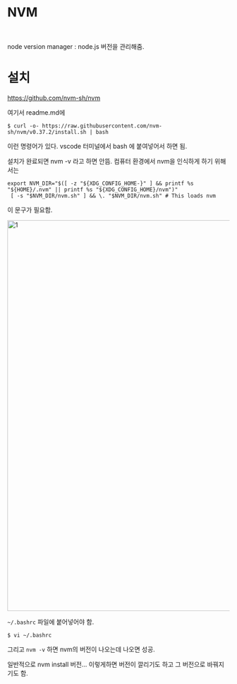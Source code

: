 # NVM

<br/>

node version manager : node.js 버전을 관리해줌.

# 설치

https://github.com/nvm-sh/nvm

 여기서 readme.md에 

```shell
$ curl -o- https://raw.githubusercontent.com/nvm-sh/nvm/v0.37.2/install.sh | bash
```

이런 명령어가 있다. vscode 터미널에서 bash 에 붙여넣어서 하면 됨.

설치가 완료되면 nvm -v 라고 하면 안뜸. 컴퓨터 환경에서 nvm을 인식하게 하기 위해서는

```
export NVM_DIR="$([ -z "${XDG_CONFIG_HOME-}" ] && printf %s "${HOME}/.nvm" || printf %s "${XDG_CONFIG_HOME}/nvm")"
 [ -s "$NVM_DIR/nvm.sh" ] && \. "$NVM_DIR/nvm.sh" # This loads nvm 
```

이 문구가 필요함.

<img width="883" alt="1" src="https://user-images.githubusercontent.com/59427983/119072355-4a1efb00-ba26-11eb-98ab-61d885928788.png">

`~/.bashrc` 파일에 붙어넣어야 함.

```shell
$ vi ~/.bashrc
```

그리고 `nvm -v` 하면 nvm의 버전이 나오는데 나오면 성공.

일반적으로 nvm install 버전... 이렇게하면 버전이 깔리기도 하고 그 버전으로 바꿔지기도 함.